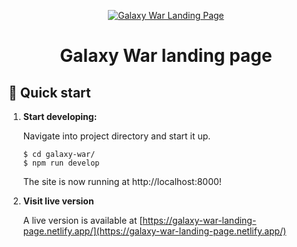 <p align="center">
  <a href="https://galaxy-war-landing-page.netlify.app/">
    <img alt="Galaxy War Landing Page" src="https://res.cloudinary.com/zentai-consulting/image/upload/v1630321762/game-landing-page/logo_iigm6c.png"/>
  </a>
</p>
<h1 align="center">
  Galaxy War landing page
</h1>

## 🚀 Quick start

1.  **Start developing:**

    Navigate into project directory and start it up.

    ```shell
    $ cd galaxy-war/
    $ npm run develop
    ```

    The site is now running at http://localhost:8000!

2.  **Visit live version**

    A live version is available at [https://galaxy-war-landing-page.netlify.app/](https://galaxy-war-landing-page.netlify.app/)
